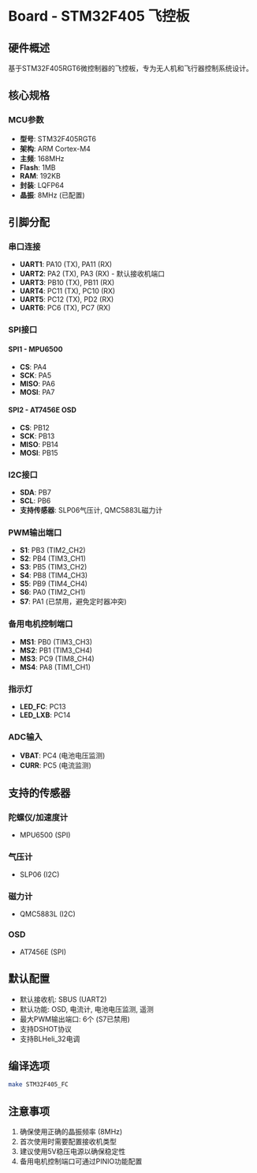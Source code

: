 # Board - STM32F405 飞控板

## 硬件概述

基于STM32F405RGT6微控制器的飞控板，专为无人机和飞行器控制系统设计。

## 核心规格

### MCU参数
- **型号**: STM32F405RGT6
- **架构**: ARM Cortex-M4
- **主频**: 168MHz
- **Flash**: 1MB
- **RAM**: 192KB
- **封装**: LQFP64
- **晶振**: 8MHz (已配置)

## 引脚分配

### 串口连接
- **UART1**: PA10 (TX), PA11 (RX)
- **UART2**: PA2 (TX), PA3 (RX) - 默认接收机端口
- **UART3**: PB10 (TX), PB11 (RX)
- **UART4**: PC11 (TX), PC10 (RX)
- **UART5**: PC12 (TX), PD2 (RX)
- **UART6**: PC6 (TX), PC7 (RX)

### SPI接口
#### SPI1 - MPU6500
- **CS**: PA4
- **SCK**: PA5
- **MISO**: PA6
- **MOSI**: PA7

#### SPI2 - AT7456E OSD
- **CS**: PB12
- **SCK**: PB13
- **MISO**: PB14
- **MOSI**: PB15

### I2C接口
- **SDA**: PB7
- **SCL**: PB6
- **支持传感器**: SLP06气压计, QMC5883L磁力计

### PWM输出端口
- **S1**: PB3 (TIM2_CH2)
- **S2**: PB4 (TIM3_CH1)
- **S3**: PB5 (TIM3_CH2)
- **S4**: PB8 (TIM4_CH3)
- **S5**: PB9 (TIM4_CH4)
- **S6**: PA0 (TIM2_CH1)
- **S7**: PA1 (已禁用，避免定时器冲突)

### 备用电机控制端口
- **MS1**: PB0 (TIM3_CH3)
- **MS2**: PB1 (TIM3_CH4)
- **MS3**: PC9 (TIM8_CH4)
- **MS4**: PA8 (TIM1_CH1)

### 指示灯
- **LED_FC**: PC13
- **LED_LXB**: PC14

### ADC输入
- **VBAT**: PC4 (电池电压监测)
- **CURR**: PC5 (电流监测)

## 支持的传感器

### 陀螺仪/加速度计
- MPU6500 (SPI)

### 气压计
- SLP06 (I2C)

### 磁力计
- QMC5883L (I2C)

### OSD
- AT7456E (SPI)

## 默认配置

- 默认接收机: SBUS (UART2)
- 默认功能: OSD, 电流计, 电池电压监测, 遥测
- 最大PWM输出端口: 6个 (S7已禁用)
- 支持DSHOT协议
- 支持BLHeli_32电调

## 编译选项

```bash
make STM32F405_FC
```

## 注意事项

1. 确保使用正确的晶振频率 (8MHz)
2. 首次使用时需要配置接收机类型
3. 建议使用5V稳压电源以确保稳定性
4. 备用电机控制端口可通过PINIO功能配置 